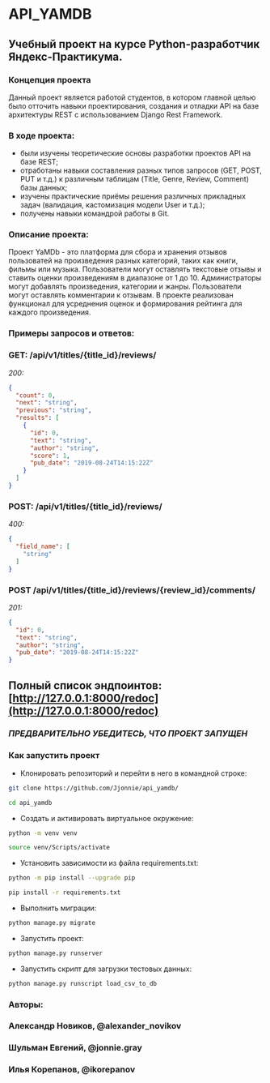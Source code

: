 # API_YAMDB
## Учебный проект на курсе Python-разработчик Яндекс-Практикума.

### Концепция проекта
Данный проект является работой студентов, в котором главной целью было отточить навыки проектирования, создания и отладки API на базе архитектуры REST с использованием Django Rest Framework.


### В ходе проекта:

  * были изучены теоретические основы разработки проектов API на базе REST;
  * отработаны навыки составления разных типов запросов (GET, POST, PUT и т.д.) к различным таблицам (Title, Genre, Review, Comment) базы данных;
  * изучены практические приёмы решения различных прикладных задач (валидация, кастомизация модели User и т.д.);
  * получены навыки командрой работы в Git.


### Описание проекта:

Проект YaMDb - это платформа для сбора и хранения отзывов пользоватей на произведения разных категорий, таких как книги, фильмы или музыка. Пользователи могут оставлять текстовые отзывы и ставить оценки произведениям в диапазоне от 1 до 10. Администраторы могут добавлять произведения, категории и жанры. Пользователи могут оставлять комментарии к отзывам. В проекте реализован функционал для усреднения оценок и формирования рейтинга для каждого произведения.


### Примеры запросов и ответов:

### GET: /api/v1/titles/{title_id}/reviews/ ###
*200:* 
```JSON
{
  "count": 0,
  "next": "string",
  "previous": "string",
  "results": [
    {
      "id": 0,
      "text": "string",
      "author": "string",
      "score": 1,
      "pub_date": "2019-08-24T14:15:22Z"
    }
  ]
}
```
### POST: /api/v1/titles/{title_id}/reviews/ ###
*400:* 
```JSON
{
  "field_name": [
    "string"
  ]
}
```
### POST /api/v1/titles/{title_id}/reviews/{review_id}/comments/ ###
*201:*
```JSON
{
  "id": 0,
  "text": "string",
  "author": "string",
  "pub_date": "2019-08-24T14:15:22Z"
}
```

## Полный список эндпоинтов: [http://127.0.0.1:8000/redoc](http://127.0.0.1:8000/redoc)
### *ПРЕДВАРИТЕЛЬНО УБЕДИТЕСЬ, ЧТО ПРОЕКТ ЗАПУЩЕН*

### Как запустить проект ###
* Клонировать репозиторий и перейти в него в командной строке: 
```bash
git clone https://github.com/Jjonnie/api_yamdb/
```
```bash
cd api_yamdb
```
* Cоздать и активировать виртуальное окружение: 
```bash
python -m venv venv
```
```bash
source venv/Scripts/activate
```
* Установить зависимости из файла requirements.txt:

```bash
python -m pip install --upgrade pip 
```
```bash
pip install -r requirements.txt 
```
* Выполнить миграции:
```bash
python manage.py migrate 
```
* Запустить проект:
```bash
python manage.py runserver
```
* Запустить скрипт для загрузки тестовых данных:
```bash
python manage.py runscript load_csv_to_db
```

### Авторы: 
### Александр Новиков, @alexander_novikov
### Шульман Евгений, @jonnie.gray
### Илья Корепанов, @ikorepanov
